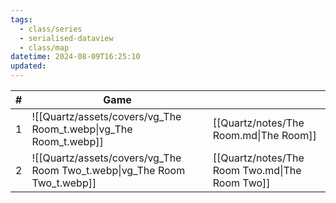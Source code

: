 ```yaml
---
tags:
  - class/series
  - serialised-dataview
  - class/map
datetime: 2024-08-09T16:25:10
updated: 
---
```

<!-- QueryToSerialize: table without id sequence as "#", embed(link(thumbnail)) as Game, file.link as ""  from #class/video-game where series = [[]] sort sequence -->
<!-- SerializedQuery: table without id sequence as "#", embed(link(thumbnail)) as Game, file.link as ""  from #class/video-game where series = [[]] sort sequence -->

| # | Game                                                                     |                                                |
| - | ------------------------------------------------------------------------ | ---------------------------------------------- |
| 1 | ![[Quartz/assets/covers/vg_The Room_t.webp\|vg_The Room_t.webp]]         | [[Quartz/notes/The Room.md\|The Room]]         |
| 2 | ![[Quartz/assets/covers/vg_The Room Two_t.webp\|vg_The Room Two_t.webp]] | [[Quartz/notes/The Room Two.md\|The Room Two]] |
<!-- SerializedQuery END -->
